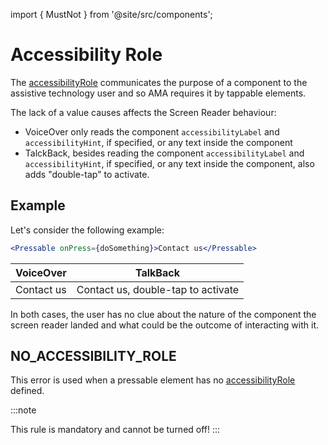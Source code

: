 import { MustNot } from '@site/src/components';

# Accessibility Role

The [accessibilityRole](https://reactnative.dev/docs/accessibility#accessibilityrole) communicates the purpose of a component to the assistive technology user and so AMA requires it by tappable elements.

The lack of a value causes affects the Screen Reader behaviour:

- VoiceOver only reads the component `accessibilityLabel` and `accessibilityHint`, if specified, or any text inside the component
- TalckBack, besides reading the component `accessibilityLabel` and `accessibilityHint`, if specified, or any text inside the component, also adds "double-tap" to activate.

## Example

Let's consider the following example:

```jsx
<Pressable onPress={doSomething}>Contact us</Pressable>
```

| VoiceOver  | TalkBack                           |
| ---------- | ---------------------------------- |
| Contact us | Contact us, double-tap to activate |

In both cases, the user has no clue about the nature of the component the screen reader landed and what could be the outcome of interacting with it.

## NO_ACCESSIBILITY_ROLE <MustNot />

This error is used when a pressable element has no [accessibilityRole](https://reactnative.dev/docs/accessibility#accessibilityrole) defined.

:::note

This rule is mandatory and cannot be turned off!
:::
